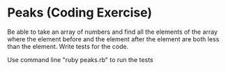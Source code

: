 # Peaks (Coding Exercise)

Be able to take an array of numbers and find all the elements of the array where the element before and the element after the element are both less than the element. Write tests for the code.

Use command line "ruby peaks.rb" to run the tests